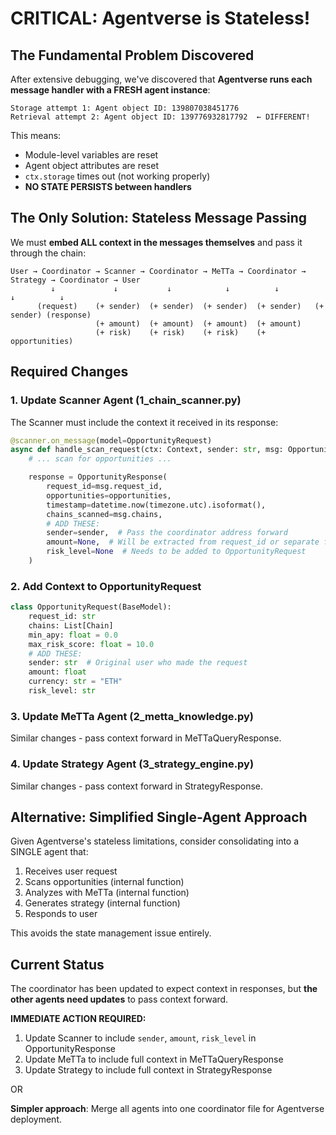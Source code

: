 # CRITICAL: Agentverse is Stateless!

## The Fundamental Problem Discovered

After extensive debugging, we've discovered that **Agentverse runs each message handler with a FRESH agent instance**:

```
Storage attempt 1: Agent object ID: 139807038451776
Retrieval attempt 2: Agent object ID: 139776932817792  ← DIFFERENT!
```

This means:
- Module-level variables are reset
- Agent object attributes are reset
- `ctx.storage` times out (not working properly)
- **NO STATE PERSISTS between handlers**

## The Only Solution: Stateless Message Passing

We must **embed ALL context in the messages themselves** and pass it through the chain:

```
User → Coordinator → Scanner → Coordinator → MeTTa → Coordinator → Strategy → Coordinator → User
         ↓             ↓           ↓            ↓          ↓             ↓          ↓
      (request)    (+ sender)  (+ sender)  (+ sender)  (+ sender)   (+ sender) (response)
                   (+ amount)  (+ amount)  (+ amount)  (+ amount)
                   (+ risk)    (+ risk)    (+ risk)    (+ opportunities)
```

## Required Changes

### 1. Update Scanner Agent (1_chain_scanner.py)

The Scanner must include the context it received in its response:

```python
@scanner.on_message(model=OpportunityRequest)
async def handle_scan_request(ctx: Context, sender: str, msg: OpportunityRequest):
    # ... scan for opportunities ...

    response = OpportunityResponse(
        request_id=msg.request_id,
        opportunities=opportunities,
        timestamp=datetime.now(timezone.utc).isoformat(),
        chains_scanned=msg.chains,
        # ADD THESE:
        sender=sender,  # Pass the coordinator address forward
        amount=None,  # Will be extracted from request_id or separate field
        risk_level=None  # Needs to be added to OpportunityRequest
    )
```

### 2. Add Context to OpportunityRequest

```python
class OpportunityRequest(BaseModel):
    request_id: str
    chains: List[Chain]
    min_apy: float = 0.0
    max_risk_score: float = 10.0
    # ADD THESE:
    sender: str  # Original user who made the request
    amount: float
    currency: str = "ETH"
    risk_level: str
```

### 3. Update MeTTa Agent (2_metta_knowledge.py)

Similar changes - pass context forward in MeTTaQueryResponse.

### 4. Update Strategy Agent (3_strategy_engine.py)

Similar changes - pass context forward in StrategyResponse.

## Alternative: Simplified Single-Agent Approach

Given Agentverse's stateless limitations, consider consolidating into a SINGLE agent that:
1. Receives user request
2. Scans opportunities (internal function)
3. Analyzes with MeTTa (internal function)
4. Generates strategy (internal function)
5. Responds to user

This avoids the state management issue entirely.

## Current Status

The coordinator has been updated to expect context in responses, but **the other agents need updates** to pass context forward.

**IMMEDIATE ACTION REQUIRED:**
1. Update Scanner to include `sender`, `amount`, `risk_level` in OpportunityResponse
2. Update MeTTa to include full context in MeTTaQueryResponse
3. Update Strategy to include full context in StrategyResponse

OR

**Simpler approach**: Merge all agents into one coordinator file for Agentverse deployment.
